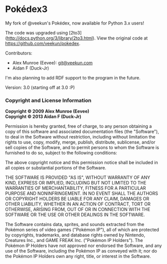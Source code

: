 Pokédex3
========

My fork of @veekun's Pokédex, now available for Python 3.x users!

The code was upgraded using [2to3] (http://docs.python.org/3/library/2to3.html).
View the original code at
https://github.com/veekun/pokedex.

Contributors:
- Alex Munroe (Eevee): git@veekun.com
- Aidan F (Duck-Jr)

I'm also planning to add RDF support to the program in the future.

Version: 3.0 (starting off at 3.0 :P)

### Copyright and License Information

**Copyright © 2009 Alex Munroe (Eevee)**<br>
**Copyright © 2013 Aidan F (Duck-Jr)**

Permission is hereby granted, free of charge, to any person obtaining a copy
of this software and associated documentation files (the "Software"), to deal
in the Software without restriction, including without limitation the rights
to use, copy, modify, merge, publish, distribute, sublicense, and/or sell
copies of the Software, and to permit persons to whom the Software is
furnished to do so, subject to the following conditions:

The above copyright notice and this permission notice shall be included in
all copies or substantial portions of the Software.

THE SOFTWARE IS PROVIDED "AS IS", WITHOUT WARRANTY OF ANY KIND, EXPRESS OR
IMPLIED, INCLUDING BUT NOT LIMITED TO THE WARRANTIES OF MERCHANTABILITY,
FITNESS FOR A PARTICULAR PURPOSE AND NONINFRINGEMENT. IN NO EVENT SHALL THE
AUTHORS OR COPYRIGHT HOLDERS BE LIABLE FOR ANY CLAIM, DAMAGES OR OTHER
LIABILITY, WHETHER IN AN ACTION OF CONTRACT, TORT OR OTHERWISE, ARISING FROM,
OUT OF OR IN CONNECTION WITH THE SOFTWARE OR THE USE OR OTHER DEALINGS IN
THE SOFTWARE.

The Software contains data, sprites, and sounds extracted from the Pokémon 
series of video games ("Pokémon IP"), all of which are protected by copyrights, 
trademarks, and database rights owned by Nintendo, Creatures Inc., and GAME 
FREAK Inc. ("Pokémon IP Holders"). The Pokémon IP Holders have not approved nor 
endorsed the Software, and any use of the Software, including the Pokémon IP 
as conveyed with it; nor do the Pokémon IP Holders own any right, title, or 
interest in the Software.
